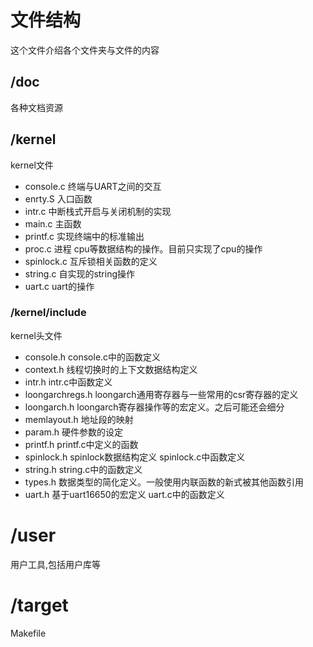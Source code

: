 # 文件结构
这个文件介绍各个文件夹与文件的内容
## /doc
各种文档资源
## /kernel
kernel文件
- console.c 终端与UART之间的交互
- enrty.S 入口函数
- intr.c 中断栈式开启与关闭机制的实现
- main.c 主函数
- printf.c 实现终端中的标准输出
- proc.c 进程 cpu等数据结构的操作。目前只实现了cpu的操作
- spinlock.c 互斥锁相关函数的定义
- string.c 自实现的string操作
- uart.c uart的操作
### /kernel/include
kernel头文件 
- console.h console.c中的函数定义
- context.h 线程切换时的上下文数据结构定义
- intr.h intr.c中函数定义
- loongarchregs.h loongarch通用寄存器与一些常用的csr寄存器的定义
- loongarch.h loongarch寄存器操作等的宏定义。之后可能还会细分
- memlayout.h 地址段的映射
- param.h 硬件参数的设定
- printf.h printf.c中定义的函数
- spinlock.h spinlock数据结构定义 spinlock.c中函数定义
- string.h string.c中的函数定义
- types.h 数据类型的简化定义。一般使用内联函数的新式被其他函数引用
- uart.h 基于uart16650的宏定义 uart.c中的函数定义



# /user
用户工具,包括用户库等

# /target



Makefile
